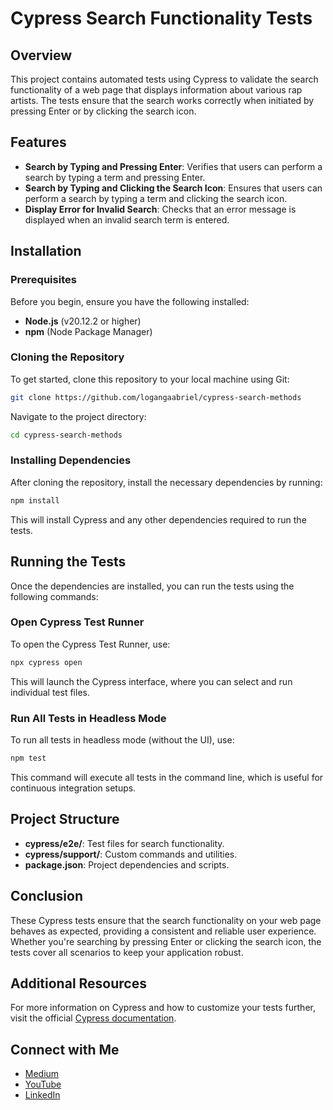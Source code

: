 # Cypress Search Functionality Tests

## Overview

This project contains automated tests using Cypress to validate the search functionality of a web page that displays information about various rap artists. The tests ensure that the search works correctly when initiated by pressing Enter or by clicking the search icon.

## Features

- **Search by Typing and Pressing Enter**: Verifies that users can perform a search by typing a term and pressing Enter.
- **Search by Typing and Clicking the Search Icon**: Ensures that users can perform a search by typing a term and clicking the search icon.
- **Display Error for Invalid Search**: Checks that an error message is displayed when an invalid search term is entered.

## Installation

### Prerequisites

Before you begin, ensure you have the following installed:

- **Node.js** (v20.12.2 or higher)
- **npm** (Node Package Manager)

### Cloning the Repository

To get started, clone this repository to your local machine using Git:

```bash
git clone https://github.com/logangaabriel/cypress-search-methods
```

Navigate to the project directory:

```bash
cd cypress-search-methods
```

### Installing Dependencies

After cloning the repository, install the necessary dependencies by running:

```bash
npm install
```

This will install Cypress and any other dependencies required to run the tests.

## Running the Tests

Once the dependencies are installed, you can run the tests using the following commands:

### Open Cypress Test Runner

To open the Cypress Test Runner, use:

```bash
npx cypress open
```

This will launch the Cypress interface, where you can select and run individual test files.

### Run All Tests in Headless Mode

To run all tests in headless mode (without the UI), use:

```bash
npm test
```

This command will execute all tests in the command line, which is useful for continuous integration setups.

## Project Structure

- **cypress/e2e/**: Test files for search functionality.
- **cypress/support/**: Custom commands and utilities.
- **package.json**: Project dependencies and scripts.

## Conclusion

These Cypress tests ensure that the search functionality on your web page behaves as expected, providing a consistent and reliable user experience. Whether you're searching by pressing Enter or clicking the search icon, the tests cover all scenarios to keep your application robust.

## Additional Resources

For more information on Cypress and how to customize your tests further, visit the official [Cypress documentation](https://docs.cypress.io).

## Connect with Me

- [Medium](https://medium.com/@gabriellogan.0804/testando-a-funcionalidade-de-busca-com-cypress-f24ee92e4c79)
- [YouTube](https://www.youtube.com/@gaabriellogan)
- [LinkedIn](https://www.linkedin.com/in/gabriel-logan/)